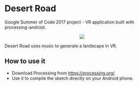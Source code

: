 # Desert Road
Google Summer of Code 2017 project - VR application built with processing-android.


<div align="center">
  <img src="doc/index4.gif">
</div>

Desert Road uses music to generate a landscape in VR.

## How to use it
* Download Processing from https://processing.org/
*  Use it to compile the sketch directly on your Android phone.
